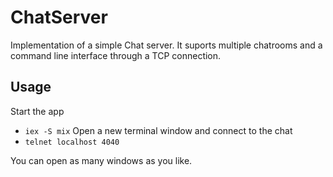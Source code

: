 # ChatServer
Implementation of a simple Chat server. It suports multiple chatrooms and a command line interface through a TCP connection.

## Usage
Start the app
- `iex -S mix`
Open a new terminal window and connect to the chat
- `telnet localhost 4040`

You can open as many windows as you like.

